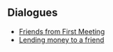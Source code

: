 ## Dialogues

- [Friends from First Meeting](https://github.com/jonfernq/English-Teaching/blob/main/Dialogues/FriendsFromFirstMeeting.md) 
- [Lending money to a friend](https://github.com/jonfernq/English-Teaching/blob/main/Dialogues/LendingMoneyToAFriend.md)

